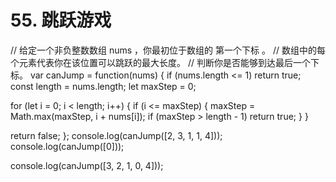 # 55. 跳跃游戏

// 给定一个非负整数数组 nums ，你最初位于数组的 第一个下标 。
// 数组中的每个元素代表你在该位置可以跳跃的最大长度。
// 判断你是否能够到达最后一个下标。
var canJump = function(nums) {
  if (nums.length <= 1) return true;
  const length = nums.length;
  let maxStep = 0;

  for (let i = 0; i < length; i++) {
    if (i <= maxStep) {
      maxStep = Math.max(maxStep, i + nums[i]);
      if (maxStep > length - 1) return true;
    }
  }

  return false;
};
console.log(canJump([2, 3, 1, 1, 4]));
console.log(canJump([0]));

console.log(canJump([3, 2, 1, 0, 4]));
